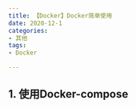 ```yaml
---
title: 【Docker】Docker简单使用
date: 2020-12-1
categories: 
- 其他
tags: 
- Docker

---
```


## 1. 使用Docker-compose

